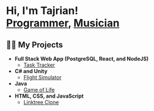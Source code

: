 <h1>Hi, I'm Tajrian! <br/><a href="https://github.com/trushde">Programmer</a>, <a href="https://www.youtube.com/channel/UCvrSL8CGu2acLRGc5Exx_ZQ">Musician</a></h1>

<h2>👨‍💻 My Projects </h2>

- <b>Full Stack Web App (PostgreSQL, React, and NodeJS)</b>
  - [Task Tracker](https://github.com/trushde/task-tracker-app)
- <b>C# and Unity</b>
  - [Flight Simulator](https://github.com/trushde/flight-simulator-game) 
- <b>Java</b>
  - [Game of Life](https://github.com/trushde/game-of-life)
- <b>HTML, CSS, and JavaScript</b>
  - [Linktree Clone](https://github.com/trushde/linktree-clone)




